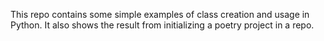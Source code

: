 This repo contains some simple examples of class creation and usage in Python. It also shows the result from initializing a poetry project in a repo.